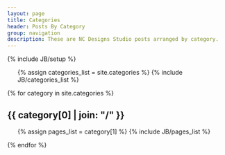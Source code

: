 ```yaml
---
layout: page
title: Categories
header: Posts By Category
group: navigation
description: These are NC Designs Studio posts arranged by category.
---
```

{% include JB/setup %}

<ul class="tag_box inline">
  {% assign categories_list = site.categories %}
  {% include JB/categories_list %}
</ul>


{% for category in site.categories %} 
  <h2 id="{{ category[0] }}-ref">{{ category[0] | join: "/" }}</h2>
  <ul>
    {% assign pages_list = category[1] %}  
    {% include JB/pages_list %}
  </ul>
{% endfor %}

